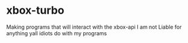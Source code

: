 # xbox-turbo

Making programs that will interact with the xbox-api I am not Liable for anything yall idiots do with my programs 
